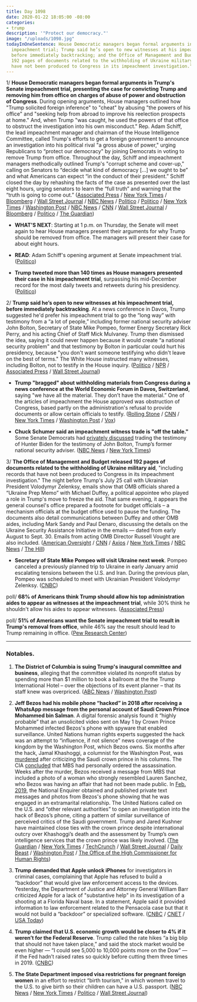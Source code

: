 ```yaml
---
title: Day 1098
date: 2020-01-22 18:05:00 -08:00
categories:
- trump
description: '"Protect our democracy."'
image: "/uploads/1098.jpg"
todayInOneSentence: House Democratic managers began formal arguments in Trump's  Senate
  impeachment trial; Trump said he’s open to new witnesses at his impeachment trial,
  before immediately backtracking; and the Office of Management and Budget released
  192 pages of documents related to the withholding of Ukraine military aid "that
  have not been produced to Congress in its impeachment investigation."
---
```


1/ **House Democratic managers began formal arguments in Trump's  Senate impeachment trial, presenting the case for convicting Trump and removing him from office on charges of abuse of power and obstruction of Congress**. During opening arguments, House managers outlined how "Trump solicited foreign inference" to "cheat" by abusing "the powers of his office" and "seeking help from abroad to improve his reelection prospects at home." And, when Trump "was caught, he used the powers of that office to obstruct the investigation into his own misconduct." Rep. Adam Schiff, the lead impeachment manager and chairman of the House Intelligence Committee, called Trump's efforts to get a foreign government to announce an investigation into his political rival "a gross abuse of power," urging Republicans to “protect our democracy" by joining Democrats in voting to remove Trump from office. Throughout the day, Schiff and impeachment managers methodically outlined Trump's "corrupt scheme and cover-up," calling on Senators to “decide what kind of democracy \[...\] we ought to be” and what Americans can expect “in the conduct of their president.” Schiff closed the day by rehashing the facts of the case as presented over the last eight hours, urging senators to learn the “full truth” and warning that the “truth is going to come out.” ([Associated Press](https://apnews.com/29b81fda30045ec649467abb7ee47d28) / [New York Times](https://www.nytimes.com/2020/01/22/us/politics/impeachment-case-trump.html) / [Bloomberg](https://www.bloomberg.com/news/articles/2020-01-22/house-to-begin-presenting-case-to-remove-trump-from-office) / [Wall Street Journal](https://www.wsj.com/articles/democrats-set-to-begin-opening-arguments-in-senate-impeachment-trial-11579690802) / [NBC News](https://www.nbcnews.com/politics/trump-impeachment-inquiry/trump-s-senate-impeachment-trial-what-happened-day-2-n1120576) / [Politico](https://www.politico.com/news/2020/01/22/democrats-trump-impeachment-case-102504) / [Politico](https://www.politico.com/news/2020/01/22/senate-impeachment-trial-opening-arguments-witnesses-102065) / [New York Times](https://www.nytimes.com/2020/01/22/us/politics/trump-impeachment.html) / [Washington Post](https://www.washingtonpost.com/politics/impeachment-trial-live-updates/2020/01/22/3beb411e-3d05-11ea-8872-5df698785a4e_story.html) / [NBC News](https://www.nbcnews.com/politics/trump-impeachment-inquiry/live-blog/live-trump-impeachment-senate-trial-coverage-n1119061) / [CNN](https://www.cnn.com/politics/live-news/trump-impeachment-trial-01-22-20/index.html) / [Wall Street Journal](https://www.wsj.com/livecoverage/trump-impeachment-trial) / [Bloomberg](https://www.bloomberg.com/news/articles/2020-01-22/more-sparring-likely-before-house-makes-case-impeachment-update) / [Politico](https://www.politico.com/news/2020/01/22/senate-impeachment-trial-live-highlights-and-updates-102046) / [The Guardian](https://www.theguardian.com/us-news/live/2020/jan/22/donald-trump-impeachment-trial-news-today-senate-live))

* **WHAT'S NEXT**: Starting at 1 p.m. on Thursday, the Senate will meet again to hear House managers present their arguments for why Trump should be removed from office. The managers will present their case for about eight hours.

* **READ**: Adam Schiff's opening argument at Senate impeachment trial. ([Politico](https://www.politico.com/news/2020/01/22/adam-schiff-opening-argument-trump-impeachment-trial-102202))

* **Trump tweeted more than 140 times as House managers presented their case in his impeachment trial**, surpassing his mid-December record for the most daily tweets and retweets during his presidency. ([Politico](https://www.politico.com/news/2020/01/22/trump-new-twitter-record-presidency-102308))

2/ **Trump said he’s open to new witnesses at his impeachment trial, before immediately backtracking**. At a news conference in Davos, Trump suggested he'd prefer his impeachment trial to go the “long way” with testimony from a “a lot of people,” including former national security adviser John Bolton, Secretary of State Mike Pompeo, former Energy Secretary Rick Perry, and his acting Chief of Staff Mick Mulvaney. Trump then dismissed the idea, saying it could never happen because it would create “a national security problem" and that testimony by Bolton in particular could hurt his presidency, because "you don't want someone testifying who didn't leave on the best of terms." The White House instructed many witnesses, including Bolton, not to testify in the House inquiry. ([Politico](https://www.politico.com/news/2020/01/22/trump-disrupts-senate-gop-trial-strategy-102198) / [NPR](https://www.npr.org/2020/01/22/797320569/with-the-rules-set-senate-trial-opening-arguments-begin) / [Associated Press](https://apnews.com/98574eda1a5f8e3b9f2a4e7d8b2a7db6) / [Wall Street Journal](https://www.wsj.com/livecoverage/trump-impeachment-trial#LCcard-1579705639))

* **Trump "bragged" about withholding materials from Congress during a news conference at the World Economic Forum in Davos, Switzerland**, saying "we have all the material. They don’t have the material.” One of the articles of impeachment the House approved was obstruction of Congress, based partly on the administration's refusal to provide documents or allow certain officials to testify. ([Rolling Stone](https://www.rollingstone.com/politics/politics-news/trump-impeachment-evidence-we-have-all-the-material-they-dont-941140/) / [CNN](https://www.cnn.com/2020/01/22/politics/adam-schiff-donald-trump-material-congress/index.html) / [New York Times](https://www.nytimes.com/reuters/2020/01/22/world/europe/22reuters-usa-trump-impeachment-quotes.html) / [Washington Post](https://www.washingtonpost.com/politics/2020/01/22/after-republican-senators-block-new-impeachment-evidence-trump-boasts-about-what-hes-withholding/) / [Vox](https://www.vox.com/2020/1/22/21076766/trumps-davos-news-conference-impeachment-schiff))

* **Chuck Schumer said an impeachment witness trade is "off the table."** Some Senate Democrats had [privately discussed](https://www.washingtonpost.com/politics/senate-democrats-privately-mull-biden-for-bolton-trade-in-impeachment-trial/2020/01/21/e73b971a-3c71-11ea-baca-eb7ace0a3455_story.html) trading the testimony of Hunter Biden for the testimony of John Bolton, Trump’s former national security adviser. ([NBC News](https://www.nbcnews.com/politics/trump-impeachment-inquiry/live-blog/live-trump-impeachment-senate-trial-coverage-n1119061#ncrd1120676) / [New York Times](https://www.nytimes.com/2020/01/22/us/politics/trump-impeachment.html#link-5cb65308))

3/ **The Office of Management and Budget released 192 pages of documents related to the withholding of Ukraine military aid**, "including records that have not been produced to Congress in its impeachment investigation." The night before Trump's July 25 call with Ukrainian President Volodymyr Zelenksy, emails show that OMB officials shared a “Ukraine Prep Memo” with Michael Duffey, a political appointee who played a role in Trump's move to freeze the aid. That same evening, it appears the general counsel's office prepared a footnote for budget officials – a mechanism officials at the budget office used to pause the funding. The documents also detail communications between Duffey and other OMB aides, including Mark Sandy and Paul Denaro, discussing the details on the Ukraine Security Assistance Initiative in the emails — dated from early August to Sept. 30. Emails from acting OMB Director Russell Vought are also included. ([American Oversight](https://www.americanoversight.org/omb-releases-ukraine-documents-to-american-oversight) / [CNN](https://www.cnn.com/2020/01/22/politics/new-omb-ukraine-documents-american-oversight/) / [Axios](https://www.axios.com/omb-releases-ukraine-aid-data-american-oversight-d9ba8e29-02a7-4c96-9dde-13ec9a978d23.html) / [New York Times](https://www.nytimes.com/2020/01/22/us/politics/ukraine-aid.html) / [NBC News](https://www.nbcnews.com/politics/trump-impeachment-inquiry/live-blog/live-trump-impeachment-senate-trial-coverage-n1119061/ncrd1120051#liveBlogHeader) / [The Hill](https://thehill.com/homenews/administration/479311-trump-admin-releases-trove-of-documents-on-ukrainian-military-aid))

* **Secretary of State Mike Pompeo will visit Ukraine next week**. Pompeo canceled a previously planned trip to Ukraine in early January amid escalating tensions between the U.S. and Iran. During the previous plan, Pompeo was scheduled to meet with Ukrainian President Volodymyr Zelenksy. ([CNBC](https://www.cnbc.com/2020/01/22/mike-pompeo-to-visit-ukraine-next-week-sources-say.html))

poll/ **68% of Americans think Trump should allow his top administration aides to appear as witnesses at the impeachment trial**, while 30% think he shouldn't allow his aides to appear witnesses. ([Associated Press](https://apnews.com/06eb66d980777296f8509c154107c28f))

poll/ **51% of Americans want the Senate impeachment trial to result in Trump's removal from office**, while 46% say the result should lead to Trump remaining in office. ([Pew Research Center](https://www.people-press.org/2020/01/22/by-a-narrow-margin-americans-say-senate-trial-should-result-in-trumps-removal/))

---

### Notables.

1. **The District of Columbia is suing Trump's inaugural committee and business**, alleging that the committee violated its nonprofit status by spending more than $1 million to book a ballroom at the the Trump International Hotel – over the objections of its event planner – that its staff knew was overpriced. ([ABC News](https://abcnews.go.com/Politics/wireStory/dc-sues-trump-inaugural-committee-alleging-abuse-funds-68450566) / [Washington Post](https://www.washingtonpost.com/business/economy/dc-attorney-general-sues-trump-inaugural-committee-over-1-million-booking-at-presidents-hotel/2020/01/22/aa4ffab6-3c90-11ea-b90d-5652806c3b3a_story.html))

2. **Jeff Bezos had his mobile phone “hacked” in 2018 after receiving a WhatsApp message from the personal account of Saudi Crown Prince Mohammed bin Salman**. A digital forensic analysis found it “highly probable” that an unsolicited video sent on May 1 by Crown Prince Mohammed infected Bezos's phone with spyware that enabled surveillance. United Nations human rights experts suggested the hack was an attempt to “influence, if not silence” news coverage of the kingdom by the Washington Post, which Bezos owns. Six months after the hack, Jamal Khashoggi, a columnist for the Washington Post, was [murdered](https://whatthefuckjusthappenedtoday.com/2018/10/10/day-629/#2-trump-said-he-will-speak-to-saudi) after criticizing the Saudi crown prince in his columns. The CIA [concluded](https://whatthefuckjusthappenedtoday.com/2018/11/19/day-669/#1-the-cia-concluded-that-saudi-crown) that MBS had personally ordered the assassination. Weeks after the murder, Bezos received a message from MBS that included a photo of a woman who strongly resembled Lauren Sanchez, who Bezos was having an affair that had not been made public. In [Feb. 2019](https://whatthefuckjusthappenedtoday.com/2019/02/08/day-750/#trump%E2%80%99s-inauguration-committee-overp), the National Enquirer obtained and published private text messages and photos from Bezos's phone showing that he was engaged in an extramarital relationship. The United Nations called on the U.S. and “other relevant authorities” to open an investigation into the hack of Bezos’s phone, citing a pattern of similar surveillance of perceived critics of the Saudi government. Trump and Jared Kushner have maintained close ties with the crown prince despite international outcry over Khashoggi’s death and the assessment by Trump’s own intelligence services that the crown prince was likely involved. ([The Guardian](https://www.theguardian.com/technology/2020/jan/21/amazon-boss-jeff-bezoss-phone-hacked-by-saudi-crown-prince) / [New York Times](https://www.nytimes.com/2020/01/22/world/middleeast/bezos-phone-hacked.html) / [TechCrunch](https://techcrunch.com/2020/01/22/bezos-nso-group-hack/) / [Wall Street Journal](https://www.wsj.com/articles/u-n-experts-say-hacking-of-bezoss-phone-suggests-effort-to-influence-news-coverage-11579704647) / [Daily Beast](https://www.thedailybeast.com/mbs-taunted-jeff-bezos-over-affair-before-national-enquirer-story-broke) / [Washington Post](https://www.washingtonpost.com/politics/un-ties-alleged-phone-hacking-to-posts-coverage-of-saudi-arabia/2020/01/22/a0bc63ba-3d1f-11ea-b90d-5652806c3b3a_story.html) / [The Office of the High Commissioner for Human Rights](https://www.ohchr.org/EN/NewsEvents/Pages/DisplayNews.aspx?NewsID=25488&LangID=E))

3. **Trump demanded that Apple unlock iPhones** for investigators in criminal cases, complaining that Apple has refused to build a “backdoor” that would give law enforcement access to the devices. Yesterday, the Department of Justice and Attorney General William Barr criticized Apple for a lack of "substantive help" in its investigation of a shooting at a Florida Naval base. In a statement, Apple said it provided information to law enforcement related to the Pensacola case but that it would not build a “backdoor” or specialized software. ([CNBC](https://www.cnbc.com/2020/01/22/trump-demands-apple-unlock-iphones-for-authorities-in-criminal-cases.html) / [CNET](https://www.cnet.com/news/trump-says-apple-holds-keys-to-so-many-criminals-and-criminal-minds/) / [USA Today](https://www.usatoday.com/story/opinion/2020/01/21/shaming-apple-pensacola-gunman-iphones-isnt-enough-editorials-debates/4491672002/))

4. **Trump claimed that U.S. economic growth would be closer to 4% if it weren’t for the Federal Reserve**. Trump called the rate hikes “a big blip that should not have taken place,” and said the stock market would be even higher — “I could see 5,000 to 10,000 points more on the Dow” — if the Fed hadn’t raised rates so quickly before cutting them three times in 2019. ([CNBC](https://www.cnbc.com/2020/01/22/trump-says-gdp-dow-would-be-higher-if-it-werent-for-the-fed.html))

5. **The State Department imposed visa restrictions for pregnant foreign women** in an effort to restrict “birth tourism," in which women travel to the U.S. to give birth so their children can have a U.S. passport. ([NBC News](https://www.nbcnews.com/politics/immigration/u-s-impose-visas-restrictions-pregnant-women-n1120706) / [New York Times](https://www.nytimes.com/2020/01/23/us/politics/trump-birth-tourism.html) / [Politico](https://www.politico.com/news/2020/01/23/trump-administration-cracks-down-on-birth-tourism-102713) / [Wall Street Journal](https://www.wsj.com/articles/state-department-to-issue-rules-restricting-u-s-travel-for-pregnant-foreigners-11579790313))